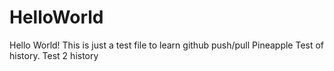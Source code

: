# HelloWorld
Hello World!
This is just a test file to learn github push/pull
Pineapple
Test of  history.
Test 2 history
